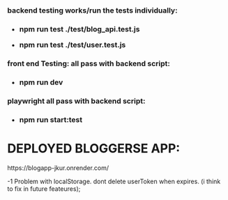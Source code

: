 <h3>backend testing works/run the tests individually:<h3>

- npm run test ./test/blog_api.test.js

- npm run test ./test/user.test.js

<h3>front end Testing: all pass with backend script:<h3>

- npm run dev

<h3>playwright all pass with backend script: <h3>

- npm run start:test


<h1>DEPLOYED BLOGGERSE APP:</h1>
https://blogapp-jkur.onrender.com/

-1 Problem with localStorage. 
dont delete userToken when expires. (i think to fix in future feateures);
